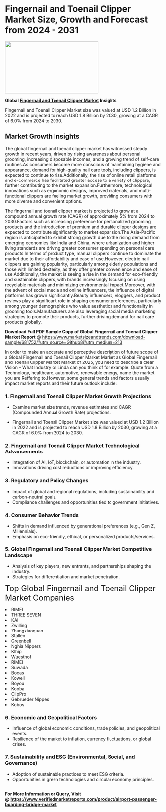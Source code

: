 <H1>Fingernail and Toenail Clipper Market Size, Growth and Forecast from 2024 - 2031</H1><img class="aligncenter size-medium wp-image-584254" src="https://thirdeyenews.in/wp-content/uploads/2024/09/Global-Market-Research-300x168.jpeg" alt="" width="300" height="168" /><p><strong>Global&nbsp;<a href="https://www.marketsizeandtrends.com/download-sample/681752/?utm_source=Github8j?utm_medium=213">Fingernail and Toenail Clipper Market</a> Insights</strong></p><p>Fingernail and Toenail Clipper Market size was valued at USD 1.2 Billion in 2022 and is projected to reach USD 1.8 Billion by 2030, growing at a CAGR of 6.0% from 2024 to 2030.</p><p><h2>Market Growth Insights</h2> <p>The global fingernail and toenail clipper market has witnessed steady growth in recent years, driven by rising awareness about personal grooming, increasing disposable incomes, and a growing trend of self-care routines.As consumers become more conscious of maintaining hygiene and appearance, demand for high-quality nail care tools, including clippers, is expected to continue to rise.Additionally, the rise of online retail platforms and e-commerce has facilitated greater access to a variety of clippers, further contributing to the market expansion.Furthermore, technological innovations such as ergonomic designs, improved materials, and multi-functional clippers are fueling market growth, providing consumers with more diverse and convenient options.</p> <p>The fingernail and toenail clipper market is projected to grow at a compound annual growth rate (CAGR) of approximately 5% from 2024 to 2030.Factors such as increasing preference for personalized grooming products and the introduction of premium and durable clipper designs are expected to contribute significantly to market expansion.The Asia-Pacific region is anticipated to exhibit strong growth due to the rising demand from emerging economies like India and China, where urbanization and higher living standards are driving greater consumer spending on personal care products.In terms of product type, manual clippers continue to dominate the market due to their affordability and ease of use.However, electric nail clippers are gaining popularity, particularly among elderly populations and those with limited dexterity, as they offer greater convenience and ease of use.Additionally, the market is seeing a rise in the demand for eco-friendly and sustainable clippers, with brands increasingly focusing on using recyclable materials and minimizing environmental impact.Moreover, with the advent of social media and online influencers, the influence of digital platforms has grown significantly.Beauty influencers, vloggers, and product reviews play a significant role in shaping consumer preferences, particularly among younger demographics who value aesthetics and functionality in grooming tools.Manufacturers are also leveraging social media marketing strategies to promote their products, further driving demand for nail care products globally.</p> <p><span class=""><strong>Download Full PDF Sample Copy of Global Fingernail and Toenail Clipper Market Report</strong> @ <a href="https://www.marketsizeandtrends.com/download-sample/681752/?utm_source=Github8j?utm_medium=213" target="_blank">https://www.marketsizeandtrends.com/download-sample/681752/?utm_source=Github8j?utm_medium=213</a></span></p><p>In order to make an accurate and perceptive description of future scope of a Global&nbsp;Fingernail and Toenail Clipper Market Market as Global&nbsp;Fingernail and Toenail Clipper Market Market of 2025, you need to describe a clear Vision &ndash; What Industry or Linda can you think of for example: Quote from a Technology, healthcare, automotive, renewable energy, name the market you are Reffering to.However, some general trends and factors usually impact market reports and their future outlook include:</p><h3>1.&nbsp;<strong>Fingernail and Toenail Clipper Market Growth Projections</strong></h3><ul><li>Examine market size trends, revenue estimates and CAGR (Compounded Annual Growth Rate) projections.</li><li><p>Fingernail and Toenail Clipper Market size was valued at USD 1.2 Billion in 2022 and is projected to reach USD 1.8 Billion by 2030, growing at a CAGR of 6.0% from 2024 to 2030.</p></li></ul><h3>2.&nbsp;<strong>Fingernail and Toenail Clipper Market Technological Advancements</strong></h3><ul><li>Integration of AI, IoT, blockchain, or automation in the industry.</li><li>Innovations driving cost reductions or improving efficiency.</li></ul><h3>3.&nbsp;<strong>Regulatory and Policy Changes</strong></h3><ul><li>Impact of global and regional regulations, including sustainability and carbon-neutral goals.</li><li>Compliance challenges and opportunities tied to government initiatives.</li></ul><h3>4.&nbsp;<strong>Consumer Behavior Trends</strong></h3><ul><li>Shifts in demand influenced by generational preferences (e.g., Gen Z, Millennials).</li><li>Emphasis on eco-friendly, ethical, or personalized products/services.</li></ul><h3>5.&nbsp;<strong>Global Fingernail and Toenail Clipper Market Competitive Landscape</strong></h3><ul><li>Analysis of key players, new entrants, and partnerships shaping the industry.</li><li>Strategies for differentiation and market penetration.</li></ul><p data-pm-slice="1 1 []"><span style="color: inherit; font-family: inherit; font-size: 25px;">Top Global Fingernail and Toenail Clipper Market Companies</span></p><div class="" data-test-id=""><p><li>RIMEI</li><li> THREE SEVEN</li><li> KAI</li><li> Zwilling</li><li> Zhangxiaoquan</li><li> Stallen</li><li> Greenbell</li><li> Nghia Nippers</li><li> Klhip</li><li> Wuesthof</li><li> RIMEI</li><li> Suwada</li><li> Bocas</li><li> Kowell</li><li> Boyou</li><li> Kooba</li><li> ClipPro</li><li> Gebrueder Nippes</li><li> Kobos</li></p></div><h3>6.&nbsp;<strong>Economic and Geopolitical Factors</strong></h3><ul><li>Influence of global economic conditions, trade policies, and geopolitical events.</li><li>Resilience of the market to inflation, currency fluctuations, or global crises.</li></ul><h3>7.&nbsp;<strong>Sustainability and ESG (Environmental, Social, and Governance)</strong></h3><ul><li>Adoption of sustainable practices to meet ESG criteria.</li><li>Opportunities in green technologies and circular economy principles.</li></ul><h2><strong style="font-size: 14px;">For More Information or Query, Visit @&nbsp;</strong><a style="background-color: #ffffff; font-size: 14px;" href="https://www.marketsizeandtrends.com/report/fingernail-and-toenail-clipper-market/" target="_blank">https://www.verifiedmarketreports.com/product/airport-passenger-boarding-bridge-market</a></h2>